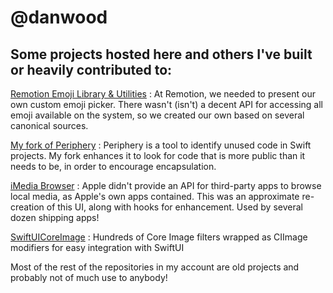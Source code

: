 # @danwood

## Some projects hosted here and others I've built or heavily contributed to:

[Remotion Emoji Library & Utilities](https://github.com/Remotionco/Emoji-Library-and-Utilities)
: At Remotion, we needed to present our own custom emoji picker. There wasn't (isn't) a decent API for accessing all emoji available on the system, so we created our own based on several canonical sources.

[My fork of Periphery](https://github.com/danwood/periphery)
: Periphery is a tool to identify unused code in Swift projects. My fork enhances it to look for code that is more public than it needs to be, in order to encourage encapsulation.

[iMedia Browser](https://github.com/karelia/iMedia)
: Apple didn't provide an API for third-party apps to browse local media, as Apple's own apps contained. This was an approximate re-creation of this UI, along with hooks for enhancement. Used by several dozen shipping apps!

[SwiftUICoreImage](https://github.com/danwood/SwiftUICoreImage)
: Hundreds of Core Image filters wrapped as CIImage modifiers for easy integration with SwiftUI

Most of the rest of the repositories in my account are old projects and probably not of much use to anybody!

